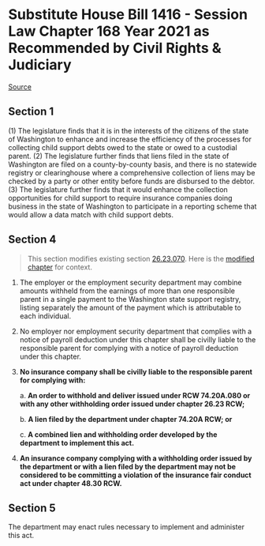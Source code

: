 # Substitute House Bill 1416 - Session Law Chapter 168 Year 2021 as Recommended by Civil Rights & Judiciary

[Source](http://lawfilesext.leg.wa.gov/biennium/2021-22/Xml/Bills/Session%20Laws/House/1416-S.SL.xml)
## Section 1
(1) The legislature finds that it is in the interests of the citizens of the state of Washington to enhance and increase the efficiency of the processes for collecting child support debts owed to the state or owed to a custodial parent.
(2) The legislature further finds that liens filed in the state of Washington are filed on a county-by-county basis, and there is no statewide registry or clearinghouse where a comprehensive collection of liens may be checked by a party or other entity before funds are disbursed to the debtor.
(3) The legislature further finds that it would enhance the collection opportunities for child support to require insurance companies doing business in the state of Washington to participate in a reporting scheme that would allow a data match with child support debts.

## Section 4
> This section modifies existing section [26.23.070](/rcw/26_domestic_relations/26.23_state_support_registry.md). Here is the [modified chapter](rcw/26_domestic_relations/26.23_state_support_registry.md) for context.

1. The employer or the employment security department may combine amounts withheld from the earnings of more than one responsible parent in a single payment to the Washington state support registry, listing separately the amount of the payment which is attributable to each individual.

2. No employer nor employment security department that complies with a notice of payroll deduction under this chapter shall be civilly liable to the responsible parent for complying with a notice of payroll deduction under this chapter.

3. **No insurance company shall be civilly liable to the responsible parent for complying with:**

    a. **An order to withhold and deliver issued under RCW 74.20A.080 or with any other withholding order issued under chapter 26.23 RCW;**

    b. **A lien filed by the department under chapter 74.20A RCW; or**

    c. **A combined lien and withholding order developed by the department to implement this act.**

4. **An insurance company complying with a withholding order issued by the department or with a lien filed by the department may not be considered to be committing a violation of the insurance fair conduct act under chapter 48.30 RCW.**


## Section 5
The department may enact rules necessary to implement and administer this act.
